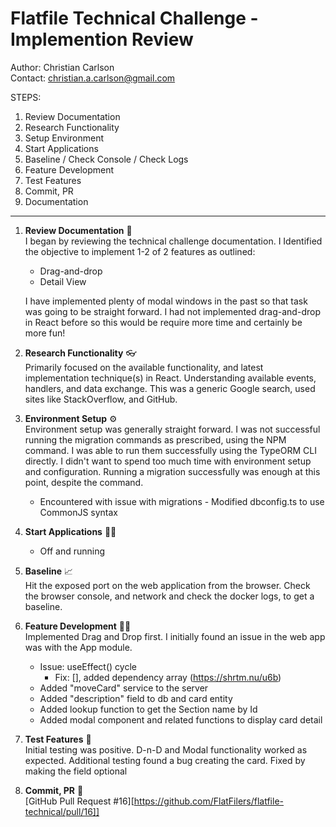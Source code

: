 # Flatfile Technical Challenge - Implemention Review

Author: Christian Carlson
<br>Contact: christian.a.carlson@gmail.com

STEPS:
1) Review Documentation
2) Research Functionality
3) Setup Environment
4) Start Applications
5) Baseline / Check Console / Check Logs
6) Feature Development
7) Test Features
8) Commit, PR
9) Documentation

-------
1) **Review Documentation** 📖
	<br>I began by reviewing the technical challenge documentation. I Identified the objective to implement 1-2 of 2 features as outlined:
	* Drag-and-drop
	* Detail View
	  
	I have implemented plenty of modal windows in the past so that task was going to be straight forward. I had not implemented drag-and-drop in React before so this would be require more time and certainly be more fun!

2) **Research Functionality** 👓
	<br>Primarily focused on the available functionality, and latest implementation technique(s) in React. Understanding available events, handlers, and data exchange. This was a generic Google search, used sites like StackOverflow, and GitHub.

3) **Environment Setup** ⚙️
	<br>Environment setup was generally straight forward. I was not successful running the migration commands as prescribed, using the NPM command. I was able to run them successfully using the TypeORM CLI directly. I didn't want to spend too much time with environment setup and configuration. Running a migration successfully was enough at this point, despite the command.
	* Encountered with issue with migrations 
		  - Modified dbconfig.ts to use CommonJS syntax
   
4) **Start Applications** 🏃‍♂️
   * Off and running
 
5) **Baseline** 📈
   <br>Hit the exposed port on the web application from the browser. Check the browser console, and network and check the docker logs, to get a baseline.
   
6) **Feature Development** 👨‍💻 
   <br>Implemented Drag and Drop first. I initially found an issue in the web app was with the App module.
   - Issue: useEffect() cycle
	   * Fix: \[], added dependency array (https://shrtm.nu/u6b)
   - Added "moveCard" service to the server
   - Added "description" field to db and card entity
   - Added lookup function to get the Section name by Id
   - Added modal component and related functions to display card detail

7) **Test Features** 🧪
	<br>Initial testing was positive. D-n-D and Modal functionality worked as expected.
	Additional testing found a bug creating the card. Fixed by making the field optional 
	
1) **Commit, PR** 🚀 
	<br>[GitHub Pull Request #16][https://github.com/FlatFilers/flatfile-technical/pull/16]]
